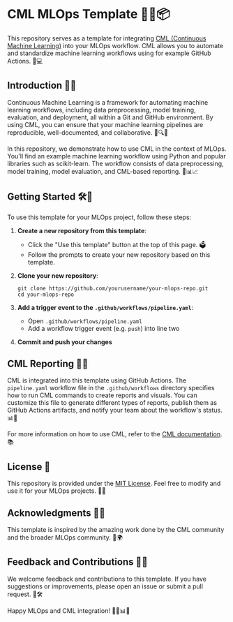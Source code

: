 # CML MLOps Template 🤖🔬📦

This repository serves as a template for integrating [CML (Continuous Machine Learning)](https://cml.dev) into your MLOps workflow. CML allows you to automate and standardize machine learning workflows using for example GitHub Actions. 🚀💻

## Introduction 📄🚀

Continuous Machine Learning is a framework for automating machine learning workflows, including data preprocessing, model training, evaluation, and deployment, all within a Git and GitHub environment. By using CML, you can ensure that your machine learning pipelines are reproducible, well-documented, and collaborative. 🧪🔍💼

In this repository, we demonstrate how to use CML in the context of MLOps. You'll find an example machine learning workflow using Python and popular libraries such as scikit-learn. The workflow consists of data preprocessing, model training, model evaluation, and CML-based reporting. 🐍📊📈

## Getting Started 🛠️🏁

To use this template for your MLOps project, follow these steps:

1. **Create a new repository from this template**:

   - Click the "Use this template" button at the top of this page. 🗳️
   - Follow the prompts to create your new repository based on this template.

2. **Clone your new repository**:

   ```
   git clone https://github.com/yourusername/your-mlops-repo.git
   cd your-mlops-repo
   ```

3. **Add a trigger event to the `.github/workflows/pipeline.yaml`**:

   - Open `.github/workflows/pipeline.yaml`
   - Add a workflow trigger event (e.g. `push`) into line two

4. **Commit and push your changes**

## CML Reporting 📢📄

CML is integrated into this template using GitHub Actions. The `pipeline.yaml` workflow file in the `.github/workflows` directory specifies how to run CML commands to create reports and visuals. You can customize this file to generate different types of reports, publish them as GitHub Actions artifacts, and notify your team about the workflow's status. 📊🚀

For more information on how to use CML, refer to the [CML documentation](https://cml.dev/doc). 📚

## License 📜

This repository is provided under the [MIT License](LICENSE). Feel free to modify and use it for your MLOps projects. 📄📇

## Acknowledgments 🙏👏

This template is inspired by the amazing work done by the CML community and the broader MLOps community. 🌟🌍

## Feedback and Contributions 🤝📣

We welcome feedback and contributions to this template. If you have suggestions or improvements, please open an issue or submit a pull request. 🙌🛠️

Happy MLOps and CML integration! 🚀🧠📊🤖
